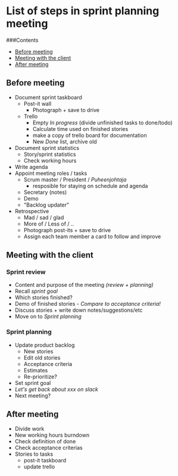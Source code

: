 # List of steps in sprint planning meeting

###Contents
* [Before meeting](#before-meeting)
* [Meeting with the client](#meeting-with-the-client)
* [After meeting](#after-meeting)

## Before meeting
* Document sprint taskboard
  * Post-it wall
    * Photograph + save to drive
  * Trello
    * Empty _In progress_ (divide unfinished tasks to done/todo)
    * Calculate time used on finished stories
    * make a copy of trello board for documentation
    * New _Done_ list, archive old
* Document sprint statistics
  * Story/sprint statistics
  * Check working hours
* Write agenda
* Appoint meeting roles / tasks
  * Scrum master / President / _Puheenjohtaja_
    * resposible for staying on schedule and agenda
  * Secretary (notes)
  * Demo
  * "Backlog updater"
* Retrospective
  * Mad / sad / glad
  * More of / Less of / ..
  * Photograph post-its + save to drive
  * Assign each team member a card to follow and improve

## Meeting with the client

### Sprint review
  * Content and purpose of the meeting _(review + planning)_
  * Recall _sprint goal_
  * Which stories finished?
  * Demo of finished stories - _Compare to acceptance criteria!_
  * Discuss stories + write down notes/suggestions/etc
* Move on to _Sprint planning_

### Sprint planning
* Update product backlog
  * New stories
  * Edit old stories
  * Acceptance criteria
  * Estimates
  * Re-prioritize?
* Set sprint goal
* _Let's get back about xxx on slack_
* Next meeting?

## After meeting 
* Divide work
* New working hours burndown
* Check definition of done
* Check acceptance criterias
* Stories to tasks
  * post-it taskboard
  * update trello
